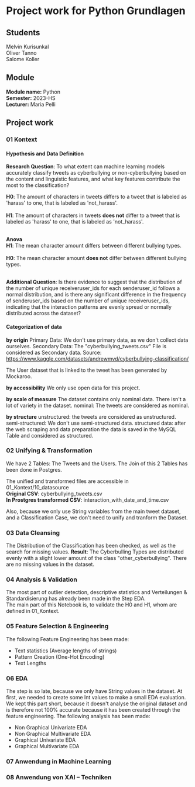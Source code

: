 # Project work for Python Grundlagen

## Students
Melvin Kurisunkal <br />
Oliver Tanno <br />
Salome Koller <br />

## Module
**Module name:** Python <br />
**Semester:** 2023-HS <br />
**Lecturer:** Maria Pelli <br />

## Project work

### 01 Kontext

#### Hypothesis and Data Definition
**Research Question**: To what extent can machine learning models accurately classify tweets as cyberbullying or non-cyberbullying based on the content and linguistic features, and what key features contribute the most to the classification?

**H0**: The amount of characters in tweets differs to a tweet that is labeled as 'harass' to one, that is labeled as 'not_harass'.
<br /><br />
**H1**:  The amount of characters in tweets **does not** differ to a tweet that is labeled as 'harass' to one, that is labeled as 'not_harass'. <br /><br />

**Anova**<br />
**H1**: The mean character amount differs between different bullying types.<br /><br />
**H0**: The mean character amount **does not** differ between different bullying types.<br /><br />

**Additional Question**: Is there evidence to suggest that the distribution of the number of unique receiveruser_ids for each senderuser_id follows a normal distribution, and is there any significant difference in the frequency of senderuser_ids based on the number of unique receiveruser_ids, indicating that the interaction patterns are evenly spread or normally distributed across the dataset?

#### Categorization of data

**by origin**
Primary Data: We don't use primary data, as we don't collect data ourselves.
Secondary Data: The "cyberbullying_tweets.csv" File is considered as Secondary data. Source: https://www.kaggle.com/datasets/andrewmvd/cyberbullying-classification/

The User dataset that is linked to the tweet has been generated by Mockaroo.

**by accessibility**
We only use open data for this project.

**by scale of measure**
The dataset contains only nominal data. There isn't a lot of variety in the dataset.
nominal: The tweets are considered as nominal.

**by structure**
unstructured: the tweets are considered as unstructured.
semi-structured: We don't use semi-structured data.
structured data: after the web scraping and data preparation the data is saved in the MySQL Table and considered as structured.

### 02 Unifying & Transformation
We have 2 Tables: The Tweets and the Users. The Join of this 2 Tables has been done in Postgres. 

The unified and transformed files are accessible in 01_Kontext/10_datasource<br />
**Original CSV**: cyberbullying_tweets.csv<br />
**In Prostgres transformed CSV**: interaction_with_date_and_time.csv<br />

Also, because we only use String variables from the main tweet dataset, and a Classification Case, we don't need to unify and tranform the Dataset.

### 03 Data Cleansing
The Distribution of the Classification has been checked, as well as the search for missing values.
**Result**: The Cyberbulling Types are distributed evenly with a slight lower amount of the class "other_cyberbullying".
There are no missing values in the dataset.

### 04 Analysis & Validation
The most part of outlier detection, descriptive statistics and Verteilungen & Standardisierung has already been made in the Step EDA. <br />
The main part of this Notebook is, to validate the H0 and H1, whom are defined in 01_Kontext.

### 05 Feature Selection & Engineering
The following Feature Engineering has been made:
- Text statistics (Average lengths of strings)
- Pattern Creation (One-Hot Encoding)
- Text Lengths

### 06 EDA
The step is so late, because we only have String values in the dataset. At first, we needed to create some Int values to make a small EDA evaluation. We kept this part short, because it doesn't analyse the original dataset and is therefore not 100% accurate because it has been created through the feature engineering.
The following analysis has been made: 
- Non Graphical Univariate EDA
- Non Graphical Multivariate EDA
- Graphical Univariate EDA
- Graphical Multivariate EDA

### 07 Anwendung in Machine Learning

### 08 Anwendung von XAI – Techniken









